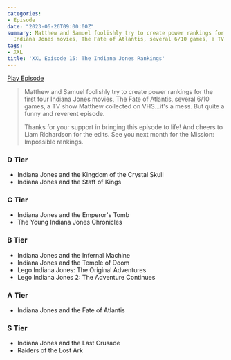 ```yaml
---
categories:
- Episode
date: "2023-06-26T09:00:00Z"
summary: Matthew and Samuel foolishly try to create power rankings for the first four
  Indiana Jones movies, The Fate of Atlantis, several 6/10 games, a TV show...
tags:
- XXL
title: 'XXL Episode 15: The Indiana Jones Rankings'
---
```


[Play Episode](https://www.patreon.com/posts/xxl-episode-15-85116654)
> Matthew and Samuel foolishly try to create power rankings for the first four Indiana Jones movies, The Fate of Atlantis, several 6/10 games, a TV show Matthew collected on VHS...it's a mess. But quite a funny and reverent episode.
>
> Thanks for your support in bringing this episode to life! And cheers to Liam Richardson for the edits. See you next month for the Mission: Impossible rankings.

### D Tier

- Indiana Jones and the Kingdom of the Crystal Skull
- Indiana Jones and the Staff of Kings

### C Tier

- Indiana Jones and the Emperor's Tomb
- The Young Indiana Jones Chronicles

### B Tier

- Indiana Jones and the Infernal Machine
- Indiana Jones and the Temple of Doom
- Lego Indiana Jones: The Original Adventures
- Lego Indiana Jones 2: The Adventure Continues

### A Tier

- Indiana Jones and the Fate of Atlantis

### S Tier

- Indiana Jones and the Last Crusade
- Raiders of the Lost Ark
